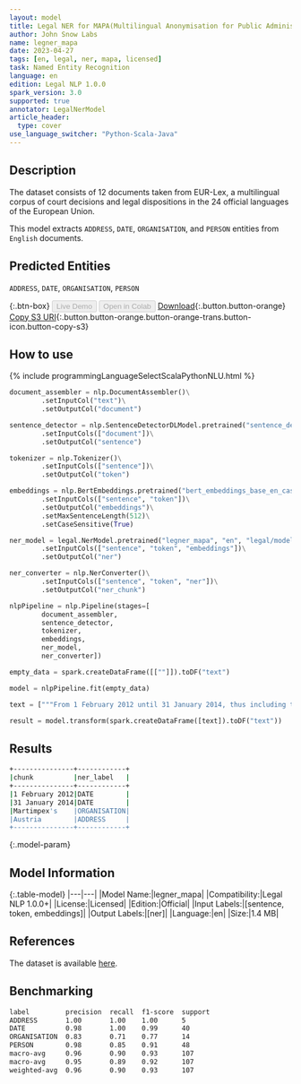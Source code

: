 ```yaml
---
layout: model
title: Legal NER for MAPA(Multilingual Anonymisation for Public Administrations)
author: John Snow Labs
name: legner_mapa
date: 2023-04-27
tags: [en, legal, ner, mapa, licensed]
task: Named Entity Recognition
language: en
edition: Legal NLP 1.0.0
spark_version: 3.0
supported: true
annotator: LegalNerModel
article_header:
  type: cover
use_language_switcher: "Python-Scala-Java"
---
```


## Description

The dataset consists of 12 documents taken from EUR-Lex, a multilingual corpus of court decisions and legal dispositions in the 24 official languages of the European Union.

This model extracts `ADDRESS`, `DATE`, `ORGANISATION`, and `PERSON` entities from `English` documents.

## Predicted Entities

`ADDRESS`, `DATE`, `ORGANISATION`, `PERSON`

{:.btn-box}
<button class="button button-orange" disabled>Live Demo</button>
<button class="button button-orange" disabled>Open in Colab</button>
[Download](https://s3.amazonaws.com/auxdata.johnsnowlabs.com/legal/models/legner_mapa_en_1.0.0_3.0_1682592120053.zip){:.button.button-orange}
[Copy S3 URI](s3://auxdata.johnsnowlabs.com/legal/models/legner_mapa_en_1.0.0_3.0_1682592120053.zip){:.button.button-orange.button-orange-trans.button-icon.button-copy-s3}

## How to use



<div class="tabs-box" markdown="1">
{% include programmingLanguageSelectScalaPythonNLU.html %}

```python
document_assembler = nlp.DocumentAssembler()\
        .setInputCol("text")\
        .setOutputCol("document")

sentence_detector = nlp.SentenceDetectorDLModel.pretrained("sentence_detector_dl", "xx")\
        .setInputCols(["document"])\
        .setOutputCol("sentence")

tokenizer = nlp.Tokenizer()\
        .setInputCols(["sentence"])\
        .setOutputCol("token")

embeddings = nlp.BertEmbeddings.pretrained("bert_embeddings_base_en_cased", "en")\
        .setInputCols(["sentence", "token"])\
        .setOutputCol("embeddings")\
        .setMaxSentenceLength(512)\
        .setCaseSensitive(True)

ner_model = legal.NerModel.pretrained("legner_mapa", "en", "legal/models")\
        .setInputCols(["sentence", "token", "embeddings"])\
        .setOutputCol("ner")

ner_converter = nlp.NerConverter()\
        .setInputCols(["sentence", "token", "ner"])\
        .setOutputCol("ner_chunk")

nlpPipeline = nlp.Pipeline(stages=[
        document_assembler,
        sentence_detector,
        tokenizer,
        embeddings,
        ner_model,
        ner_converter])

empty_data = spark.createDataFrame([[""]]).toDF("text")

model = nlpPipeline.fit(empty_data)

text = ["""From 1 February 2012 until 31 January 2014, thus including the period concerned, Martimpex's workers were posted to Austria to perform the same work."""]

result = model.transform(spark.createDataFrame([text]).toDF("text"))
```

</div>

## Results

```bash
+---------------+------------+
|chunk          |ner_label   |
+---------------+------------+
|1 February 2012|DATE        |
|31 January 2014|DATE        |
|Martimpex's    |ORGANISATION|
|Austria        |ADDRESS     |
+---------------+------------+
```

{:.model-param}
## Model Information

{:.table-model}
|---|---|
|Model Name:|legner_mapa|
|Compatibility:|Legal NLP 1.0.0+|
|License:|Licensed|
|Edition:|Official|
|Input Labels:|[sentence, token, embeddings]|
|Output Labels:|[ner]|
|Language:|en|
|Size:|1.4 MB|

## References

The dataset is available [here](https://huggingface.co/datasets/joelito/mapa).

## Benchmarking

```bash
label         precision  recall  f1-score  support 
ADDRESS       1.00       1.00    1.00      5       
DATE          0.98       1.00    0.99      40      
ORGANISATION  0.83       0.71    0.77      14      
PERSON        0.98       0.85    0.91      48      
macro-avg     0.96       0.90    0.93      107     
macro-avg     0.95       0.89    0.92      107     
weighted-avg  0.96       0.90    0.93      107     
```
